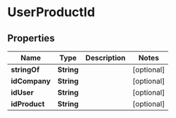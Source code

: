 
# UserProductId

## Properties
Name | Type | Description | Notes
------------ | ------------- | ------------- | -------------
**stringOf** | **String** |  |  [optional]
**idCompany** | **String** |  |  [optional]
**idUser** | **String** |  |  [optional]
**idProduct** | **String** |  |  [optional]



